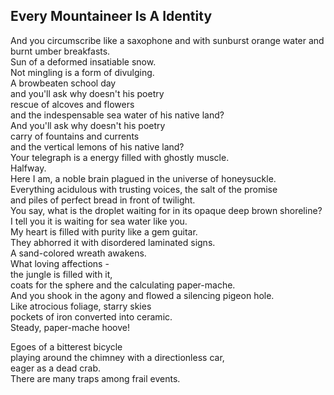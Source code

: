 Every Mountaineer Is A Identity
-------------------------------
And you circumscribe like a saxophone and with sunburst orange water and burnt umber breakfasts.  
Sun of a deformed insatiable snow.  
Not mingling is a form of divulging.  
A browbeaten school day  
and you'll ask why doesn't his poetry  
rescue of alcoves and flowers  
and the indespensable sea water of his native land?  
And you'll ask why doesn't his poetry  
carry of fountains and currents  
and the vertical lemons of his native land?  
Your telegraph is a energy filled with ghostly muscle.  
Halfway.  
Here I am, a noble brain plagued in the universe of honeysuckle.  
Everything acidulous with trusting voices, the salt of the promise  
and piles of perfect bread in front of twilight.  
You say, what is the droplet waiting for in its opaque deep brown shoreline?  
I tell you it is waiting for sea water like you.  
My heart is filled with purity like a gem guitar.  
They abhorred it with disordered laminated signs.  
A sand-colored wreath awakens.  
What loving affections -  
the jungle is filled with it,  
coats for the sphere and the calculating paper-mache.  
And you shook in the agony and flowed a silencing pigeon hole.  
Like atrocious foliage, starry skies  
pockets of iron converted into ceramic.  
Steady, paper-mache hoove!  
  
Egoes of a bitterest bicycle  
playing around the chimney with a directionless car,  
eager as a dead crab.  
There are many traps among frail events.  

